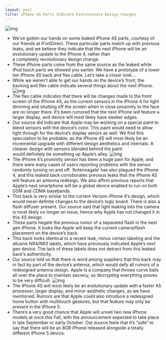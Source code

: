 ```yaml
---
layout: post
title: iPhone 4S Parts Indicate Evolutionary Design Changes
---
```

![img](http://media.idownloadblog.com/wp-content/uploads/2011/08/iPhone-4S-back.jpeg)
* We’ve gotten our hands on some leaked iPhone 4S parts, courtesy of our friends at iFixitDirect. These particular parts match up with previous leaks, and we believe they indicate that the next iPhone will be an evolutionary update to the iPhone 4, rather than a completely revolutionary design change.
* These iPhone parts come from the same source as the leaked white iPod touch parts we showed you earlier. We have a prototype of a lower tier iPhone 4S back and flex cable. Let’s take a closer look…
* While we weren’t able to get our hands on the device’s front, the backing and flex cable indicate several things about the next iPhone.
![img](http://media.idownloadblog.com/wp-content/uploads/2011/08/iPhone-4S-flex.jpeg)
* The flex cable indicates that there will be changes made to the front screen of the iPhone 4S, as the current sensors in the iPhone 4 for light dimming and shutting off the screen when in close proximity to the face are no longer there. It’s been rumored that the next iPhone will feature a larger display, and device will most likely have sleeker edges.
* Our source did indicate that Apple may be working on a special paint to blend sensors with the device’s color. This paint would need to allow light through for the device’s display senors as well. We find this speculation to be probable, as the iPhone 4S will most likely be an incremental upgrade with different design aesthetics and internals. A cleaner design with sensors blended behind the paint would definitely be something up Apple’s alley.
![img](http://media.idownloadblog.com/wp-content/uploads/2011/08/iPhone-4S-back1.jpeg)
* The iPhone 4’s proximity sensor has been a huge pain for Apple, and there were many cases of users reporting problems with the sensor randomly turning on and off. ‘Antennagate‘ has also plagued the iPhone 4, and this leaked back corroborates previous leaks that the iPhone 4S will feature an antenna redesign. We also affirm previous reports that Apple’s next smartphone will be a global device enabled to run on both GSM and CDMA basebands.
* This back is very similar to the current Verizon iPhone 4’s design, which would mean definite changes to the device’s logic board. There is also a flash diffuser present. Our source said that light leaking into the camera is most likely no longer an issue, hence why Apple has not changed it in this 4S design.
* These parts negate the previous rumor of a separated flash in the next gen iPhone. It looks like Apple will keep the current camera/flash placement on the device’s back.
* This back looks identical to a recent leak, minus certain labeling and the allusive N94/N93 labels, which have previously indicated Apple’s next gen device. The lack of these labels does not detract from this leaked back’s authenticity.
* Our source told us that there is word among suppliers that this back may in fact by part of the device’s antenna, which would defy all rumors of a redesigned antenna design. Apple is a company that throws curve balls all over the place to maintain secrecy, so decrypting everything proves to be very difficult.
![img](http://media.idownloadblog.com/wp-content/uploads/2011/08/iPhone-4S-back-3.jpeg)
* The iPhone 4S will most likely be an evolutionary update with a faster A5 processor, larger display, and minor aesthetic changes, as we have mentioned. Rumors are that Apple could also introduce a redesigned home button with multitouch gestures, but that feature may only be present in the iPhone 5.
* There’s a very good chance that Apple will unveil two new iPhone models at once this Fall, with the announcement expected to take place in late September or early October. Out source feels that it’s “safe” to say that there will be an 8GB iPhone released alongside a totally different iPhone 5 device.

